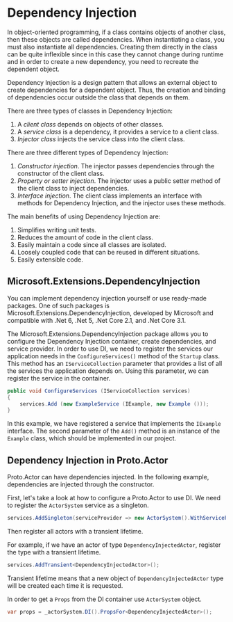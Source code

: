 # Dependency Injection

In object-oriented programming, if a class contains objects of another class, then these objects are called dependencies. When instantiating a class, you must also instantiate all dependencies. Creating them directly in the class can be quite inflexible since in this case they cannot change during runtime and in order to create a new dependency, you need to recreate the dependent object.

Dependency Injection is a design pattern that allows an external object to create dependencies for a dependent object. Thus, the creation and binding of dependencies occur outside the class that depends on them.

There are three types of classes in Dependency Injection:
1. A *client class* depends on objects of other classes.
2. A *service class* is a dependency, it provides a service to a client class.
3. *Injector class* injects the service class into the client class.

There are three different types of Dependency Injection:

1. *Constructor injection*. The injector passes dependencies through the constructor of the client class.
2. *Property or setter injection*. The injector uses a public setter method of the client class to inject dependencies.
3. *Interface injection*. The client class implements an interface with methods for Dependency Injection, and the injector uses these methods.

The main benefits of using Dependency Injection are:
1. Simplifies writing unit tests.
2. Reduces the amount of code in the client class.
3. Easily maintain a code since all classes are isolated.
4. Loosely coupled code that can be reused in different situations.
5. Easily extensible code.

## Microsoft.Extensions.DependencyInjection

You can implement dependency injection yourself or use ready-made packages. One of such packages is Microsoft.Extensions.DependencyInjection, developed by Microsoft and compatible with .Net 6, .Net 5, .Net Core 2.1, and .Net Core 3.1.

The Microsoft.Extensions.DependencyInjection package allows you to configure the Dependency Injection container, create dependencies, and service provider. In order to use DI, we need to register the services our application needs in the `ConfigureServices()` method of the `Startup` class. This method has an `IServiceCollection` parameter that provides a list of all the services the application depends on. Using this parameter, we can register the service in the container.

```csharp
public void ConfigureServices (IServiceCollection services)
{
    services.Add (new ExampleService (IExample, new Example ()));
} 
```

In this example, we have registered a service that implements the `IExample` interface. The second parameter of the `Add()` method is an instance of the `Example` class, which should be implemented in our project.

## Dependency Injection in Proto.Actor

Proto.Actor can have dependencies injected. In the following example, dependencies are injected through the constructor.

First, let's take a look at how to configure a Proto.Actor to use DI. We need to register the `ActorSystem` service as a singleton.

```csharp
services.AddSingleton(serviceProvider => new ActorSystem().WithServiceProvider(serviceProvider));
```

Then register all actors with a transient lifetime.

For example, if we have an actor of type `DependencyInjectedActor`, register the type with a transient lifetime. 

```csharp
services.AddTransient<DependencyInjectedActor>();
```

Transient lifetime means that a new object of `DependencyInjectedActor` type will be created each time it is requested.

In order to get a `Props` from the DI container use `ActorSystem` object.

```csharp
var props = _actorSystem.DI().PropsFor<DependencyInjectedActor>();
```
